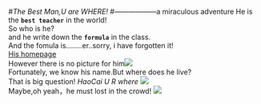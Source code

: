 #*The Best Man,U are WHERE!*
#——————a miraculous adventure
He is the **`best teacher`** in the world!<br>So who is he?<br>and he write down the **`formula`** in the class.<br>And the fomula is........er..sorry, i have forgotten it!<br>
[His homepage](http://physics.whu.edu.cn/shizi/jiaoshi/51.html)<br>
However there is no picture for him![](http://physics.whu.edu.cn/e/data/images/notimg.gif)<br>Fortunately, we know his name.But where does he live?<br>That is big question!
*HaoCai U R where* ![](http://img1.imgtn.bdimg.com/it/u=3253330030,4148333425&fm=21&gp=0.jpg)<br>Maybe,oh yeah，he must lost in the crowd! ![](http://img1.cache.netease.com/catchpic/1/18/18CFDACDA1A876F24538083119DD8534.jpg)
